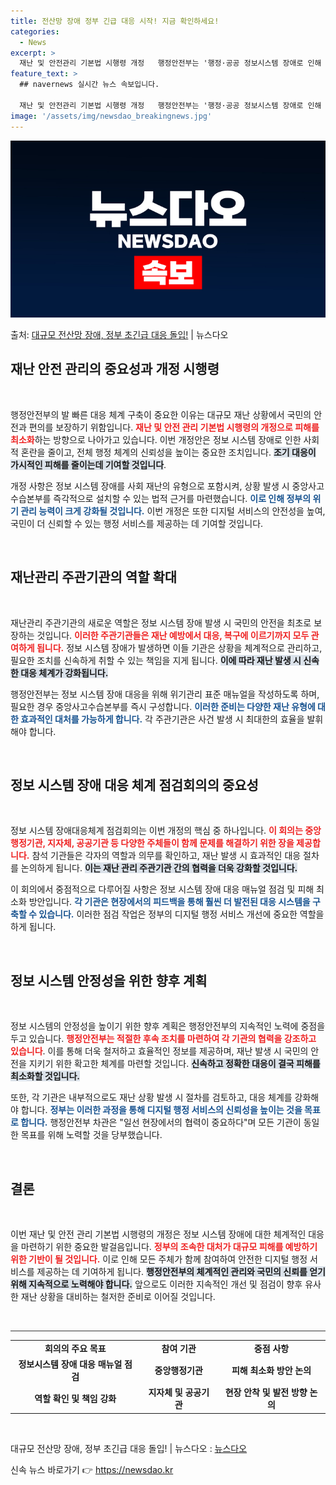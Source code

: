```yaml
---
title: 전산망 장애 정부 긴급 대응 시작! 지금 확인하세요!
categories:
  - News
excerpt: >
  재난 및 안전관리 기본법 시행령 개정   행정안전부는 '행정·공공 정보시스템 장애로 인해 발생하는 대규모 피…
feature_text: >
  ## navernews 실시간 뉴스 속보입니다.

  재난 및 안전관리 기본법 시행령 개정   행정안전부는 '행정·공공 정보시스템 장애로 인해 발생하는 대규모 피…
image: '/assets/img/newsdao_breakingnews.jpg'
---
```


![뉴스다오 속보](/assets/img/newsdao_breakingnews.jpg)

<p>출처: <a href="https://newsdao.kr/4894" rel="dofollow">대규모 전산망 장애, 정부 초긴급 대응 돌입!</a> | 뉴스다오</p>

<h2 data-ke-size="size26">재난 안전 관리의 중요성과 개정 시행령</h2>

<p data-ke-size="size16">&nbsp;</p>

행정안전부의 발 빠른 대응 체계 구축이 중요한 이유는 대규모 재난 상황에서 국민의 안전과 편의를 보장하기 위함입니다. <b><span style="color: #ee2323;">재난 및 안전 관리 기본법 시행령의 개정으로 피해를 최소화</span></b>하는 방향으로 나아가고 있습니다. 이번 개정안은 정보 시스템 장애로 인한 사회적 혼란을 줄이고, 전체 행정 체계의 신뢰성을 높이는 중요한 조치입니다. <b><span style="background-color: #21538527;">조기 대응이 가시적인 피해를 줄이는데 기여할 것입니다</span></b>.

개정 사항은 정보 시스템 장애를 사회 재난의 유형으로 포함시켜, 상황 발생 시 중앙사고수습본부를 즉각적으로 설치할 수 있는 법적 근거를 마련했습니다. <b><span style="color: #1a5490;">이로 인해 정부의 위기 관리 능력이 크게 강화될 것입니다.</span></b> 이번 개정은 또한 디지털 서비스의 안전성을 높여, 국민이 더 신뢰할 수 있는 행정 서비스를 제공하는 데 기여할 것입니다. 

<p data-ke-size="size16">&nbsp;</p>

<h2 data-ke-size="size26">재난관리 주관기관의 역할 확대</h2>

<p data-ke-size="size16">&nbsp;</p>

재난관리 주관기관의 새로운 역할은 정보 시스템 장애 발생 시 국민의 안전을 최초로 보장하는 것입니다. <b><span style="color: #ee2323;">이러한 주관기관들은 재난 예방에서 대응, 복구에 이르기까지 모두 관여하게 됩니다.</span></b> 정보 시스템 장애가 발생하면 이들 기관은 상황을 체계적으로 관리하고, 필요한 조치를 신속하게 취할 수 있는 책임을 지게 됩니다. <b><span style="background-color: #21538527;">이에 따라 재난 발생 시 신속한 대응 체계가 강화됩니다.</span></b>

행정안전부는 정보 시스템 장애 대응을 위해 위기관리 표준 매뉴얼을 작성하도록 하며, 필요한 경우 중앙사고수습본부를 즉시 구성합니다. <b><span style="color: #1a5490;">이러한 준비는 다양한 재난 유형에 대한 효과적인 대처를 가능하게 합니다.</span></b> 각 주관기관은 사건 발생 시 최대한의 효율을 발휘해야 합니다. 

<p data-ke-size="size16">&nbsp;</p>

<h2 data-ke-size="size26">정보 시스템 장애 대응 체계 점검회의의 중요성</h2>

<p data-ke-size="size16">&nbsp;</p>

정보 시스템 장애대응체계 점검회의는 이번 개정의 핵심 중 하나입니다. <b><span style="color: #ee2323;">이 회의는 중앙행정기관, 지자체, 공공기관 등 다양한 주체들이 함께 문제를 해결하기 위한 장을 제공합니다.</span></b> 참석 기관들은 각자의 역할과 의무를 확인하고, 재난 발생 시 효과적인 대응 절차를 논의하게 됩니다. <b><span style="background-color: #21538527;">이는 재난 관리 주관기관 간의 협력을 더욱 강화할 것입니다.</span></b> 

이 회의에서 중점적으로 다루어질 사항은 정보 시스템 장애 대응 매뉴얼 점검 및 피해 최소화 방안입니다. <b><span style="color: #1a5490;">각 기관은 현장에서의 피드백을 통해 훨씬 더 발전된 대응 시스템을 구축할 수 있습니다.</span></b> 이러한 점검 작업은 정부의 디지털 행정 서비스 개선에 중요한 역할을 하게 됩니다.

<p data-ke-size="size16">&nbsp;</p>

<h2 data-ke-size="size26">정보 시스템 안정성을 위한 향후 계획</h2>

<p data-ke-size="size16">&nbsp;</p>

정보 시스템의 안정성을 높이기 위한 향후 계획은 행정안전부의 지속적인 노력에 중점을 두고 있습니다. <b><span style="color: #ee2323;">행정안전부는 적절한 후속 조치를 마련하여 각 기관의 협력을 강조하고 있습니다</span></b>. 이를 통해 더욱 철저하고 효율적인 정보를 제공하며, 재난 발생 시 국민의 안전을 지키기 위한 확고한 체계를 마련할 것입니다. <b><span style="background-color: #21538527;">신속하고 정확한 대응이 결국 피해를 최소화할 것입니다.</span></b>

또한, 각 기관은 내부적으로도 재난 상황 발생 시 절차를 검토하고, 대응 체계를 강화해야 합니다. <b><span style="color: #1a5490;">정부는 이러한 과정을 통해 디지털 행정 서비스의 신뢰성을 높이는 것을 목표로 합니다.</span></b> 행정안전부 차관은 "일선 현장에서의 협력이 중요하다"며 모든 기관이 동일한 목표를 위해 노력할 것을 당부했습니다.

<p data-ke-size="size16">&nbsp;</p>

<h2 data-ke-size="size26">결론</h2>

<p data-ke-size="size16">&nbsp;</p>

이번 재난 및 안전 관리 기본법 시행령의 개정은 정보 시스템 장애에 대한 체계적인 대응을 마련하기 위한 중요한 발걸음입니다. <b><span style="color: #ee2323;">정부의 조속한 대처가 대규모 피해를 예방하기 위한 기반이 될 것입니다.</span></b> 이로 인해 모든 주체가 함께 참여하여 안전한 디지털 행정 서비스를 제공하는 데 기여하게 됩니다. <b><span style="background-color: #21538527;">행정안전부의 체계적인 관리와 국민의 신뢰를 얻기 위해 지속적으로 노력해야 합니다.</span></b> 앞으로도 이러한 지속적인 개선 및 점검이 향후 유사한 재난 상황을 대비하는 철저한 준비로 이어질 것입니다. 

<p data-ke-size="size16">&nbsp;</p>

<hr style="height:1px; border:none; color:#333; background-color:#333;">

<table style="border-collapse: collapse; width: 100%;">
    <tr>
        <td style="text-align: center; height: 17px;"><b>회의의 주요 목표</b></td>
        <td style="text-align: center; height: 17px;"><b>참여 기관</b></td>
        <td style="text-align: center; height: 17px;"><b>중점 사항</b></td>
    </tr>
    <tr>
        <td style="text-align: center; height: 17px;"><b>정보시스템 장애 대응 매뉴얼 점검</b></td>
        <td style="text-align: center; height: 17px;"><b>중앙행정기관</b></td>
        <td style="text-align: center; height: 17px;"><b>피해 최소화 방안 논의</b></td>
    </tr>
    <tr>
        <td style="text-align: center; height: 17px;"><b>역할 확인 및 책임 강화</b></td>
        <td style="text-align: center; height: 17px;"><b>지자체 및 공공기관</b></td>
        <td style="text-align: center; height: 17px;"><b>현장 안착 및 발전 방향 논의</b></td>
    </tr>
</table> 

<p data-ke-size="size16">&nbsp;</p>

대규모 전산망 장애, 정부 초긴급 대응 돌입! | 뉴스다오  : <a href="https://newsdao.kr/4894">뉴스다오</a> 

신속 뉴스 바로가기 👉 <a href="https://newsdao.kr" rel="dofollow">https://newsdao.kr</a>


